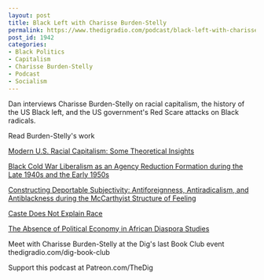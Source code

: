 ```yaml
---
layout: post
title: Black Left with Charisse Burden-Stelly
permalink: https://www.thedigradio.com/podcast/black-left-with-charisse-burden-stelly/index.html
post_id: 1942
categories: 
- Black Politics
- Capitalism
- Charisse Burden-Stelly
- Podcast
- Socialism
---
```


Dan interviews Charisse Burden-Stelly on racial capitalism, the history of the US Black left, and the US government's Red Scare attacks on Black radicals.

Read Burden-Stelly's work 

[Modern U.S. Racial Capitalism: Some Theoretical Insights](http://monthlyreview.org/2020/07/01/modern-u-s-racial-capitalism/)

[Black Cold War Liberalism as an Agency Reduction Formation during the Late 1940s and the Early 1950s](https://www.academia.edu/40599555/Black_Cold_War_Liberalism_as_an_Agency_Reduction_Formation_during_the_Late_1940s_and_the_Early_1950s)

[Constructing Deportable Subjectivity: Antiforeignness, Antiradicalism, and Antiblackness during the McCarthyist Structure of Feeling](https://www.academia.edu/35711645/Constructing_Deportable_Subjectivity_Antiforeignness_Antiradicalism_and_Antiblackness_during_the_McCarthyist_Structure_of_Feeling)

[Caste Does Not Explain Race](http://bostonreview.net/race/charisse-burden-stelly-caste-does-not-explain-race)

[The Absence of Political Economy in African Diaspora Studies](https://www.aaihs.org/the-absence-of-political-economy-in-african-diaspora-studies/)

Meet with Charisse Burden-Stelly at the Dig's last Book Club event thedigradio.com/dig-book-club

Support this podcast at Patreon.com/TheDig